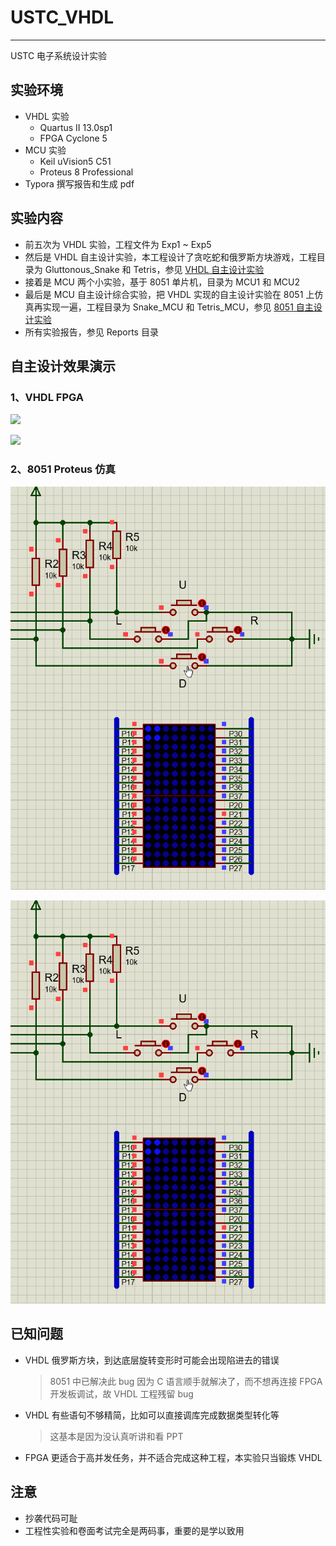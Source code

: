 # USTC_VHDL

---

USTC 电子系统设计实验



## 实验环境

- VHDL 实验
  - Quartus II 13.0sp1
  - FPGA Cyclone 5 
- MCU 实验
  - Keil uVision5 C51
  - Proteus 8 Professional
- Typora 撰写报告和生成 pdf

## 实验内容

- 前五次为 VHDL 实验，工程文件为 Exp1 ~ Exp5
- 然后是 VHDL 自主设计实验，本工程设计了贪吃蛇和俄罗斯方块游戏，工程目录为 Gluttonous_Snake 和 Tetris，参见 [VHDL 自主设计实验](https://github.com/ustczwq/USTC_VHDL/blob/alpha/Reports/design/design.md)
- 接着是 MCU 两个小实验，基于 8051 单片机，目录为 MCU1 和 MCU2
- 最后是 MCU 自主设计综合实验，把 VHDL 实现的自主设计实验在 8051 上仿真再实现一遍，工程目录为 Snake_MCU 和 Tetris_MCU，参见 [8051 自主设计实验](https://github.com/ustczwq/USTC_VHDL/blob/alpha/Reports/8051/8051.md) 
- 所有实验报告，参见 Reports 目录



## 自主设计效果演示

### 1、VHDL FPGA 

![](./Reports/design/tetris.gif)

![](./Reports/design/snake.gif)

### 2、8051 Proteus 仿真

![](./Reports/8051/tetris.gif)

![](./Reports/8051/tetris.gif)



## 已知问题

- VHDL 俄罗斯方块，到达底层旋转变形时可能会出现陷进去的错误

  > 8051 中已解决此 bug 因为 C 语言顺手就解决了，而不想再连接 FPGA 开发板调试，故 VHDL 工程残留 bug

- VHDL 有些语句不够精简，比如可以直接调库完成数据类型转化等

  > 这基本是因为没认真听讲和看 PPT

- FPGA 更适合于高并发任务，并不适合完成这种工程，本实验只当锻炼 VHDL



## 注意

- 抄袭代码可耻
- 工程性实验和卷面考试完全是两码事，重要的是学以致用